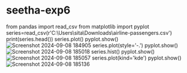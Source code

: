 # seetha-exp6
from pandas import read_csv
from matplotlib import pyplot
series=read_csv(r'C:\Users\sita\Downloads\airline-passengers.csv')
print(series.head())
series.plot()
pyplot.show()
![Screenshot 2024-09-08 184905](https://github.com/user-attachments/assets/e5daee61-e566-4471-b260-4d791f13f27a)
series.plot(style='-.')
pyplot.show()
![Screenshot 2024-09-08 185018](https://github.com/user-attachments/assets/e01eab5f-3b93-41fb-8f52-e9e666677bc2)
series.hist()
pyplot.show()
![Screenshot 2024-09-08 185057](https://github.com/user-attachments/assets/60a076b0-fe91-4022-872d-96b111a75161)
series.plot(kind='kde')
pyplot.show()
![Screenshot 2024-09-08 185136](https://github.com/user-attachments/assets/699d3aac-fb93-4605-b669-e3d78b459229)




